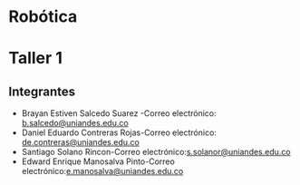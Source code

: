 # Robótica
# Taller 1

## Integrantes

* Brayan Estiven Salcedo Suarez -Correo electrónico: b.salcedo@uniandes.edu.co
* Daniel Eduardo Contreras Rojas-Correo electrónico: de.contreras@uniandes.edu.co
* Santiago Solano Rincon-Correo electrónico:s.solanor@uniandes.edu.co
* Edward Enrique Manosalva Pinto-Correo electrónico:e.manosalva@uniandes.edu.co


